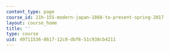 ```yaml
---
content_type: page
course_id: 21h-155-modern-japan-1868-to-present-spring-2017
layout: course_home
title: ''
type: course
uid: 49711536-8617-12c0-dbf6-51c938cb4211
---
```

